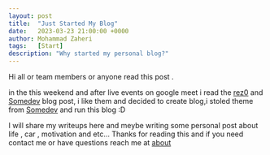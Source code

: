 ```yaml
---
layout: post
title:  "Just Started My Blog"
date:   2023-03-23 21:00:00 +0000
author: Mohammad Zaheri
tags:   [Start]
description: "Why started my personal blog?"  
---
```


Hi all or team members or anyone read this post .

in the this weekend and after live events on google meet i read the [rez0](https://rez0.blog/personal/2023/02/27/how-to-spend-time-well.html) and [Somedev](https://s0md3v.github.io/blog/get-good-quickly) blog post, i like them and decided to create blog,i stoled theme from [Somedev](https://s0md3v.github.io/) and run this blog :D

I will share my writeups here and meybe writing some personal post about life , car , motivation and etc...
Thanks for reading this and if you need contact me or have questions reach me at [about](https://mzhrisec.github.io/about)

